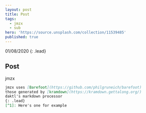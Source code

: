 ```yaml
---
layout: post
title: Post
tags:
  - jmzx
  - sub
hero: 'https://source.unsplash.com/collection/11539485'
published: true
---
```

01/08/2020
{: .lead}
## Post
jmzx
```markdown
jmzx uses [Barefoot](https://github.com/philgruneich/barefoot)
those generated by [kramdown](https://kramdown.gettalong.org/)
daktl's markdown processor
{: .lead}
[^1]: Here's one for example
```
